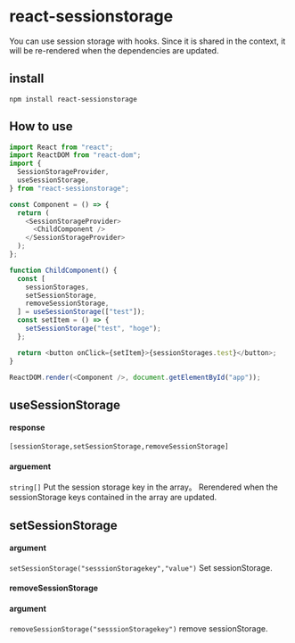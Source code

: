 # react-sessionstorage

You can use session storage with hooks. Since it is shared in the context, it will be re-rendered when the dependencies are updated.

## install
```
npm install react-sessionstorage
```

## How to use

```javascript
import React from "react";
import ReactDOM from "react-dom";
import {
  SessionStorageProvider,
  useSessionStorage,
} from "react-sessionstorage";

const Component = () => {
  return (
    <SessionStorageProvider>
      <ChildComponent />
    </SessionStorageProvider>
  );
};

function ChildComponent() {
  const [
    sessionStorages,
    setSessionStorage,
    removeSessionStorage,
  ] = useSessionStorage(["test"]);
  const setItem = () => {
    setSessionStorage("test", "hoge");
  };

  return <button onClick={setItem}>{sessionStorages.test}</button>;
}

ReactDOM.render(<Component />, document.getElementById("app"));
```

## useSessionStorage
#### response
```
[sessionStorage,setSessionStorage,removeSessionStorage]
```
#### arguement
`string[]`
Put the session storage key in the array。
Rerendered when the sessionStorage keys contained in the array are updated.

## setSessionStorage
#### argument
`setSessionStorage("sesssionStoragekey","value")`
Set sessionStorage.

#### removeSessionStorage
#### argument
`removeSessionStorage("sesssionStoragekey")`
remove sessionStorage.


